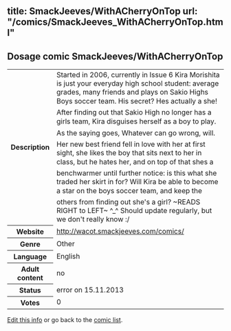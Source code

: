 title: SmackJeeves/WithACherryOnTop
url: "/comics/SmackJeeves_WithACherryOnTop.html"
---
Dosage comic SmackJeeves/WithACherryOnTop
-----------------------------------------

<p id="msg"></p>
<script type="text/javascript">
if (window.location.search === '?edit_info_mail=sent_ok') {
  var elem = document.getElementById("msg");
  elem.innerHTML = 'Edited information sucessfully sent for review, which is usually done daily. Thanks!';
  elem.className = 'ok';
}
</script>
<table class="comicinfo">
<tr>
<th>Description</th><td>Started in 2006, currently in Issue 6 Kira Morishita is just your everyday high school student: average grades, many friends and plays on Sakio Highs Boys soccer team. His secret? Hes actually a she! After finding out that Sakio High no longer has a girls team, Kira disguises herself as a boy to play. As the saying goes, Whatever can go wrong, will. Her new best friend fell in love with her at first sight, she likes the boy that sits next to her in class, but he hates her, and on top of that shes a benchwarmer until further notice: is this what she traded her skirt in for? Will Kira be able to become a star on the boys soccer team, and keep the others from finding out she's a girl? ~READS RIGHT to LEFT~ ^_^ Should update regularly, but we don't really know :/</td>
</tr>
<tr>
<th>Website</th><td><a href="http://wacot.smackjeeves.com/comics/">http://wacot.smackjeeves.com/comics/</a></td>
</tr>
<tr>
<th>Genre</th><td>Other</td>
</tr>
<tr>
<th>Language</th><td>English</td>
</tr>
<tr>
<th>Adult content</th><td>no</td>
</tr>
<tr>
<th>Status</th><td>error on 15.11.2013</td>
</tr>
<tr>
<th>Votes</th><td>0</td>
</tr>
</table>

[Edit this info](SmackJeeves_WithACherryOnTop_edit.html) or go back to the [comic list](../comic-index.html).
